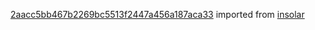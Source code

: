 [2aacc5bb467b2269bc5513f2447a456a187aca33](https://github.com/insolar/insolar/commit/2aacc5bb467b2269bc5513f2447a456a187aca33) imported from [insolar](https://github.com/insolar/insolar)
